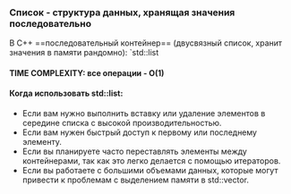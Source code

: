 ### Список - структура данных, хранящая значения последовательно

В C++ ==последовательный контейнер== (двусвязный список, хранит значения в памяти рандомно):
`std::list
#### TIME COMPLEXITY: все операции - O(1)

#### Когда использовать std::list:
- Если вам нужно выполнить вставку или удаление элементов в середине списка с высокой производительностью.
- Если вам нужен быстрый доступ к первому или последнему элементу.
- Если вы планируете часто переставлять элементы между контейнерами, так как это легко делается с помощью итераторов.
- Если вы работаете с большими объемами данных, которые могут привести к проблемам с выделением памяти в std::vector.